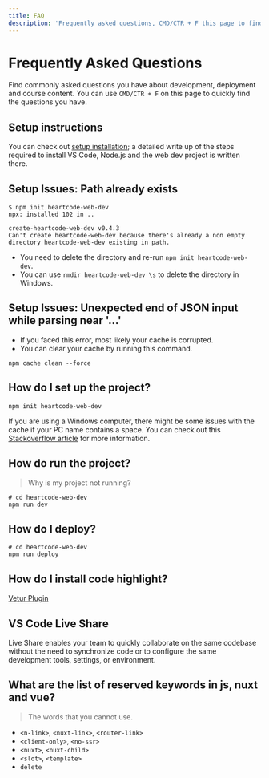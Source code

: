 ```yaml
---
title: FAQ
description: 'Frequently asked questions, CMD/CTR + F this page to find answer to common problems.'
---
```


# Frequently Asked Questions

Find commonly asked questions you have about development, deployment and course content.
You can use `CMD/CTR + F` on this page to quickly find the questions you have. 

## Setup instructions

You can check out [setup installation](/learn/setup-installation); a detailed write up of 
the steps required to install VS Code, Node.js and the web dev project is written there.

## Setup Issues: Path already exists

```shell
$ npm init heartcode-web-dev
npx: installed 102 in ..

create-heartcode-web-dev v0.4.3  
Can't create heartcode-web-dev because there's already a non empty directory heartcode-web-dev existing in path.
```

* You need to delete the directory and re-run `npm init heartcode-web-dev`.
* You can use `rmdir heartcode-web-dev \s` to delete the directory in Windows.

## Setup Issues: Unexpected end of JSON input while parsing near '...'

* If you faced this error, most likely your cache is corrupted.
* You can clear your cache by running this command.

```shell
npm cache clean --force
```

## How do I set up the project?
```shell
npm init heartcode-web-dev
```

If you are using a Windows computer, there might be some issues with the cache if your PC
name contains a space. You can check out this [Stackoverflow article](https://stackoverflow.com/questions/59405152)
for more information.

## How do run the project?

> Why is my project not running?

```shell
# cd heartcode-web-dev
npm run dev
```

## How do I deploy?
```shell
# cd heartcode-web-dev
npm run deploy
```

## How do I install code highlight?

[Vetur Plugin](https://marketplace.visualstudio.com/items?itemName=octref.vetur)

## VS Code Live Share

Live Share enables your team to quickly collaborate on the same codebase without the need 
to synchronize code or to configure the same development tools, settings, or environment.

## What are the list of reserved keywords in js, nuxt and vue?

> The words that you cannot use.

- `<n-link>`, `<nuxt-link>`, `<router-link>`
- `<client-only>`, `<no-ssr>`
- `<nuxt>`, `<nuxt-child>`
- `<slot>`, `<template>`
- `delete`
